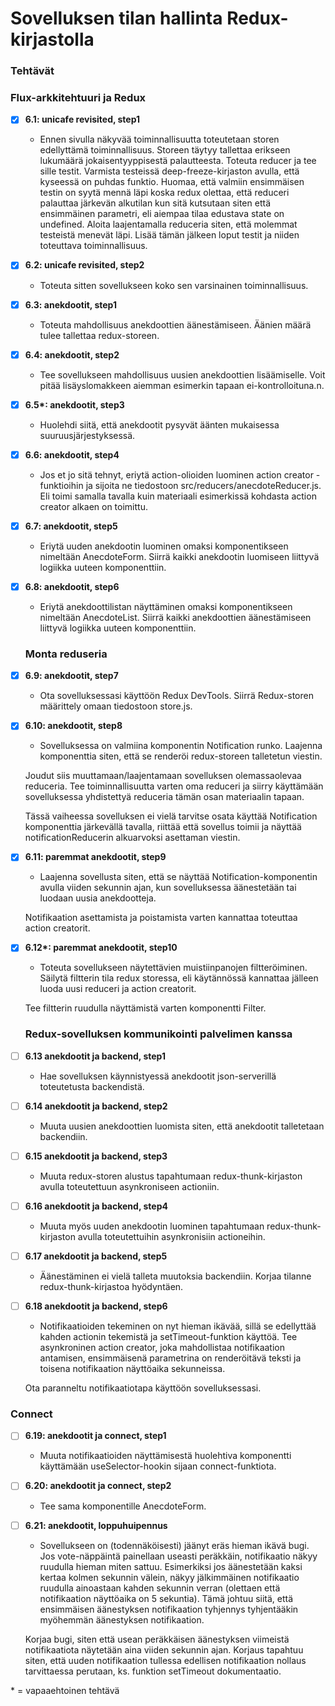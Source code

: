# Sovelluksen tilan hallinta Redux-kirjastolla

### Tehtävät

### Flux-arkkitehtuuri ja Redux
* [x] **6.1: unicafe revisited, step1**
  * Ennen sivulla näkyvää toiminnallisuutta toteutetaan storen edellyttämä toiminnallisuus. Storeen täytyy tallettaa erikseen lukumäärä jokaisentyyppisestä palautteesta. Toteuta reducer ja tee sille testit. Varmista testeissä deep-freeze-kirjaston avulla, että kyseessä on puhdas funktio. Huomaa, että valmiin ensimmäisen testin on syytä mennä läpi koska redux olettaa, että reduceri palauttaa järkevän alkutilan kun sitä kutsutaan siten että ensimmäinen parametri, eli aiempaa tilaa edustava state on undefined. Aloita laajentamalla reduceria siten, että molemmat testeistä menevät läpi. Lisää tämän jälkeen loput testit ja niiden toteuttava toiminnallisuus.
* [x] **6.2: unicafe revisited, step2**
  * Toteuta sitten sovellukseen koko sen varsinainen toiminnallisuus.
* [x] **6.3: anekdootit, step1**
  * Toteuta mahdollisuus anekdoottien äänestämiseen. Äänien määrä tulee tallettaa redux-storeen.
* [x] **6.4: anekdootit, step2**
  * Tee sovellukseen mahdollisuus uusien anekdoottien lisäämiselle. Voit pitää lisäyslomakkeen aiemman esimerkin tapaan ei-kontrolloituna.n.
* [x] **6.5\*: anekdootit, step3**
  * Huolehdi siitä, että anekdootit pysyvät äänten mukaisessa suuruusjärjestyksessä.
* [x] **6.6: anekdootit, step4**
  * Jos et jo sitä tehnyt, eriytä action-olioiden luominen action creator -funktioihin ja sijoita ne tiedostoon src/reducers/anecdoteReducer.js. Eli toimi samalla tavalla kuin materiaali esimerkissä kohdasta action creator alkaen on toimittu.
* [x] **6.7: anekdootit, step5**
  * Eriytä uuden anekdootin luominen omaksi komponentikseen nimeltään AnecdoteForm. Siirrä kaikki anekdootin luomiseen liittyvä logiikka uuteen komponenttiin.
* [x] **6.8: anekdootit, step6**
  * Eriytä anekdoottilistan näyttäminen omaksi komponentikseen nimeltään AnecdoteList. Siirrä kaikki anekdoottien äänestämiseen liittyvä logiikka uuteen komponenttiin.

  ### Monta reduseria
* [x] **6.9: anekdootit, step7**
  * Ota sovelluksessasi käyttöön Redux DevTools. Siirrä Redux-storen määrittely omaan tiedostoon store.js.
* [x] **6.10: anekdootit, step8**
  * Sovelluksessa on valmiina komponentin Notification runko. Laajenna komponenttia siten, että se renderöi redux-storeen talletetun viestin. 

  Joudut siis muuttamaan/laajentamaan sovelluksen olemassaolevaa reduceria. Tee toiminnallisuutta varten oma reduceri ja siirry käyttämään sovelluksessa yhdistettyä reduceria tämän osan materiaalin tapaan.

  Tässä vaiheessa sovelluksen ei vielä tarvitse osata käyttää Notification komponenttia järkevällä tavalla, riittää että sovellus toimii ja näyttää notificationReducerin alkuarvoksi asettaman viestin.
* [x] **6.11: paremmat anekdootit, step9**
  * Laajenna sovellusta siten, että se näyttää Notification-komponentin avulla viiden sekunnin ajan, kun sovelluksessa äänestetään tai luodaan uusia anekdootteja.

  Notifikaation asettamista ja poistamista varten kannattaa toteuttaa action creatorit. 
* [x] **6.12\*: paremmat anekdootit, step10**
  * Toteuta sovellukseen näytettävien muistiinpanojen filtteröiminen. Säilytä filtterin tila redux storessa, eli käytännössä kannattaa jälleen luoda uusi reduceri ja action creatorit.

  Tee filtterin ruudulla näyttämistä varten komponentti Filter.

  ### Redux-sovelluksen kommunikointi palvelimen kanssa
* [ ] **6.13 anekdootit ja backend, step1**
  * Hae sovelluksen käynnistyessä anekdootit json-serverillä toteutetusta backendistä.
* [ ] **6.14 anekdootit ja backend, step2**
  * Muuta uusien anekdoottien luomista siten, että anekdootit talletetaan backendiin.
* [ ] **6.15 anekdootit ja backend, step3**
  * Muuta redux-storen alustus tapahtumaan redux-thunk-kirjaston avulla toteutettuun asynkroniseen actioniin.
* [ ] **6.16 anekdootit ja backend, step4**
  * Muuta myös uuden anekdootin luominen tapahtumaan redux-thunk-kirjaston avulla toteutettuihin asynkronisiin actioneihin.
* [ ] **6.17 anekdootit ja backend, step5**
  * Äänestäminen ei vielä talleta muutoksia backendiin. Korjaa tilanne redux-thunk-kirjastoa hyödyntäen.
* [ ] **6.18 anekdootit ja backend, step6**
  * Notifikaatioiden tekeminen on nyt hieman ikävää, sillä se edellyttää kahden actionin tekemistä ja setTimeout-funktion käyttöä. Tee asynkroninen action creator, joka mahdollistaa notifikaation antamisen, ensimmäisenä parametrina on renderöitävä teksti ja toisena notifikaation näyttöaika sekunneissa.

  Ota paranneltu notifikaatiotapa käyttöön sovelluksessasi.

### Connect
* [ ] **6.19: anekdootit ja connect, step1**
  * Muuta notifikaatioiden näyttämisestä huolehtiva komponentti käyttämään useSelector-hookin sijaan connect-funktiota.
* [ ] **6.20: anekdootit ja connect, step2**
  * Tee sama komponentille AnecdoteForm.
* [ ] **6.21: anekdootit, loppuhuipennus**
  * Sovellukseen on (todennäköisesti) jäänyt eräs hieman ikävä bugi. Jos vote-näppäintä painellaan useasti peräkkäin, notifikaatio näkyy ruudulla hieman miten sattuu. Esimerkiksi jos äänestetään kaksi kertaa kolmen sekunnin välein, näkyy jälkimmäinen notifikaatio ruudulla ainoastaan kahden sekunnin verran (olettaen että notifikaation näyttöaika on 5 sekuntia). Tämä johtuu siitä, että ensimmäisen äänestyksen notifikaation tyhjennys tyhjentääkin myöhemmän äänestyksen notifikaation.

  Korjaa bugi, siten että usean peräkkäisen äänestyksen viimeistä notifikaatiota näytetään aina viiden sekunnin ajan. Korjaus tapahtuu siten, että uuden notifikaation tullessa edellisen notifikaation nollaus tarvittaessa perutaan, ks. funktion setTimeout dokumentaatio.

\* = vapaaehtoinen tehtävä
